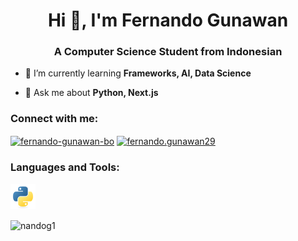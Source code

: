 <h1 align="center">Hi 👋, I'm Fernando Gunawan</h1>
<h3 align="center">A Computer Science Student from Indonesian</h3>

- 🌱 I’m currently learning **Frameworks, AI, Data Science**

- 💬 Ask me about **Python, Next.js**

<h3 align="left">Connect with me:</h3>
<p align="left">
<a href="https://linkedin.com/in/fernando-gunawan-bo" target="blank"><img align="center" src="https://raw.githubusercontent.com/rahuldkjain/github-profile-readme-generator/master/src/images/icons/Social/linked-in-alt.svg" alt="fernando-gunawan-bo" height="30" width="40" /></a>
<a href="https://instagram.com/fernando.gunawan29" target="blank"><img align="center" src="https://raw.githubusercontent.com/rahuldkjain/github-profile-readme-generator/master/src/images/icons/Social/instagram.svg" alt="fernando.gunawan29" height="30" width="40" /></a>
</p>

<h3 align="left">Languages and Tools:</h3>
<p align="left"> <a href="https://www.python.org" target="_blank" rel="noreferrer"> <img src="https://raw.githubusercontent.com/devicons/devicon/master/icons/python/python-original.svg" alt="python" width="40" height="40"/> </a> </p>

<p><img align="center" src="https://github-readme-streak-stats.herokuapp.com/?user=nandog1&" alt="nandog1" /></p>
